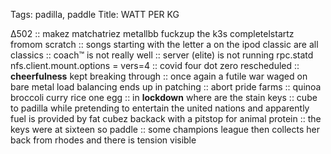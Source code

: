 Tags: padilla, paddle
Title: WATT PER KG
  
∆502 :: makez matchatriez metallbb fuckzup the k3s completelstartz fromom scratch :: songs starting with the letter a on the ipod classic are all classics :: coach™ is not really well :: server (elite) is not running rpc.statd nfs.client.mount.options = vers=4 :: covid four dot zero rescheduled :: **cheerfulness** kept breaking through ::  once again a futile war waged on bare metal load balancing ends up in patching :: abort pride farms :: quinoa broccoli curry rice one egg :: in **lockdown** where are the stain keys :: cube to padilla while pretending to entertain the united nations and apparently fuel is provided by fat cubez backack with a pitstop for animal protein :: the keys were at sixteen so paddle :: some champions league then collects her back from rhodes and there is tension visible  
